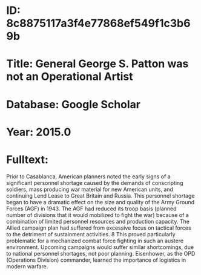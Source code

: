 # ID: 8c8875117a3f4e77868ef549f1c3b69b
# Title: General George S. Patton was not an Operational Artist
# Database: Google Scholar
# Year: 2015.0
# Fulltext:
Prior to Casablanca, American planners noted the early signs of a significant personnel shortage caused by the demands of conscripting soldiers, mass producing war material for new American units, and continuing Lend Lease to Great Britain and Russia.
This personnel shortage began to have a dramatic effect on the size and quality of the Army Ground Forces (AGF) in 1943.
The AGF had reduced its troop basis (planned number of divisions that it would mobilized to fight the war) because of a combination of limited personnel resources and production capacity.
The Allied campaign plan had suffered from excessive focus on tactical forces to the detriment of sustainment activities.
8 This proved particularly problematic for a mechanized combat force fighting in such an austere environment.
Upcoming campaigns would suffer similar shortcomings, due to national personnel shortages, not poor planning.
Eisenhower, as the OPD (Operations Division) commander, learned the importance of logistics in modern warfare.